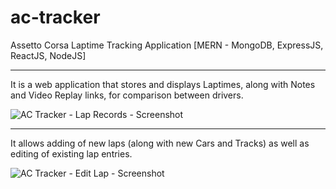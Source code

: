 # ac-tracker
Assetto Corsa Laptime Tracking Application [MERN - MongoDB, ExpressJS, ReactJS, NodeJS]

***

It is a web application that stores and displays Laptimes, along with Notes and Video Replay links, for comparison between drivers.

![AC Tracker - Lap Records - Screenshot](https://seren1ty-github-images.s3-ap-southeast-2.amazonaws.com/ac-tracker/ac-tracker_1_small.jpg)


***

It allows adding of new laps (along with new Cars and Tracks) as well as editing of existing lap entries.

![AC Tracker - Edit Lap - Screenshot](https://seren1ty-github-images.s3-ap-southeast-2.amazonaws.com/ac-tracker/ac-tracker_2_small.jpg)
